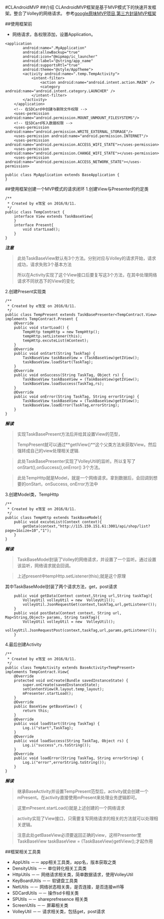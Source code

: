 #CLAndroidMVP
##介绍
CLAndroidMVP框架是基于MVP模式下的快速开发框架。整合了Volley的网络请求。
参考[google原味MVP项目](http://www.jianshu.com/p/dc9733bc3a54),[第三方封装MVP框架](http://www.jianshu.com/p/e0feb16105f9?hmsr=toutiao.io&utm_medium=toutiao.io&utm_source=toutiao.io)


##使用框架前
* 网络请求，各权限添加，设置Application。

```
<application
        android:name=".MyApplication"
        android:allowBackup="true"
        android:icon="@mipmap/ic_launcher"
        android:label="@string/app_name"
        android:supportsRtl="true"
        android:theme="@style/AppTheme">
        <activity android:name=".temp.TempActivity">
            <intent-filter>
                <action android:name="android.intent.action.MAIN" />
                <category android:name="android.intent.category.LAUNCHER" />
            </intent-filter>
        </activity>
    </application>
    <!-- 在SDCard中创建与删除文件权限 -->
    <uses-permission android:name="android.permission.MOUNT_UNMOUNT_FILESYSTEMS"/>
    <!-- 往SDCard写入数据权限 -->
    <uses-permission android:name="android.permission.WRITE_EXTERNAL_STORAGE"/>
    <uses-permission android:name="android.permission.INTERNET"/>
    <uses-permission android:name="android.permission.ACCESS_WIFI_STATE"></uses-permission>
    <uses-permission android:name="android.permission.CHANGE_WIFI_STATE"></uses-permission>
    <uses-permission android:name="android.permission.ACCESS_NETWORK_STATE"></uses-permission>
```


```
public class MyApplication extends BaseApplication {
}

```


##使用框架创建一个MVP模式的请求闭环
1.创建View与Presenter的约定类

```
/**
 * Created by e驾宝 on 2016/8/11.
 */
public class TempContract {
    interface View extends TaskBaseView{
    }
    interface Present{
        void startLoad();
    }
}

```

***注意***
> 此处TaskBaseView默认有3个方法。分别对应与Volley的请求开始，请求成功，请求失败3个基本方法
> 
> 所以在Activity实现了这个View接口后要复写这3个方法，在其中处理网络请求不同状态下的View的变化

2.创建Present实现类

```
/**
 * Created by e驾宝 on 2016/8/11.
 */
public class TempPresent extends TaskBasePresenter<TempContract.View> implements TempContract.Present {
    @Override
    public void startLoad() {
        TempHttp tempHttp = new TempHttp();
        tempHttp.setListener(this);
        tempHttp.excuteList(mContext);
    }
    @Override
    public void onStart(String TaskTag) {
        TaskBaseView taskBaseView = (TaskBaseView)getIView();
        taskBaseView.loadStart(TaskTag);
    }
    @Override
    public void onSuccess(String TaskTag, Object rs) {
        TaskBaseView taskBaseView = (TaskBaseView)getIView();
        taskBaseView.loadSuccess(TaskTag,rs);
    }
    @Override
    public void onError(String TaskTag, String errorString) {
        TaskBaseView taskBaseView = (TaskBaseView)getIView();
        taskBaseView.loadError(TaskTag,errorString);
    }
}
```

***解读***
> 实现TaskBasePresent方法后并给其设置View的范型，
> 
> TempPresent就可以通过**getIView()**这个父类方法来获取View。然后强转成自己的view处理相关逻辑.

> 此处TaskBasePresenter实现了VolleyUtil的监听。所以复写了onStart(),onSuccess(),onError() 3个方法。

> 此处TempHttp就是Model，就是一个网络请求。拿到数据后，会回调到想要的onStart，onSuccess, onError方法中

3.创建Model类，TempHttp

```
/**
 * Created by e驾宝 on 2016/8/11.
 */
public class TempHttp extends TaskBaseModel{
    public void excuteList(Context context){
        getData(context,"http://115.159.151.61:3001/api/shop/list?page=1&size=10","1");
    }
}
```

***解读***
> TaskBaseModel封装了Volley的网络请求，并设置了一个监听。通过设置该监听，网络请求就会回调。

> 上述present中tempHttp.setListener(this);就是这个原理

其中TaskBaseModel封装了两个请求方法，get，post请求

```
    public void getData(Context context,String url,String taskTag){
        VolleyUtil volleyUtil = new  VolleyUtil();
        volleyUtil.JsonRequestGet(context,taskTag,url,getListener());
    }
    public void postData(Context context, String url, Map<String,Object> params, String taskTag){
        VolleyUtil volleyUtil = new  VolleyUtil();
        volleyUtil.JsonRequestPost(context,taskTag,url,params,getListener());
    }

```

4.最后创建Activity

```
/**
 * Created by e驾宝 on 2016/8/11.
 */
public class TempActivity extends BaseActivity<TempPresent>  implements TempContract.View{
    @Override
    protected void onCreate(Bundle savedInstanceState) {
        super.onCreate(savedInstanceState);
        setContentView(R.layout.temp_layout);
        mPresenter.startLoad();
    }
    @Override
    public BaseView getBaseView() {
        return this;
    }
    @Override
    public void loadStart(String TaskTag) {
        Log.i("start",TaskTag);
    }
    @Override
    public void loadSuccess(String TaskTag, Object rs) {
        Log.i("success",rs.toString());
    }
    @Override
    public void loadError(String TaskTag, String errorString) {
        Log.i("error",errorString.toString());
    }
}
```

***解读***
> 继承BaseActivity并设置TempPresent范型后，activity就会创建一个mPresent。在activity直接使用mPresent来处理业务逻辑即可。

> 这里mPresent.startLoad()就是上述创建的一个网络请求

> activity实现了View接口，只需要复写网络请求的相关的方法就可以处理相关逻辑。

> 注意此处getBaseView必须要返回正确的view，这样Presenter里 TaskBaseView taskBaseView = (TaskBaseView)getIView();才起作用

##框架相关工具类

* AppUtils  －－ app相关工具类，app名，版本获取之类
* DensityUtils  －－ 单位转化相关工具类
* HttpUtils －－  网络请求相关类，简单数据请求，使用VolleyUtil
* KeyBoardUtils  －－ 软键盘工具类
* NetUtils  －－ 网络状态相关类，是否连接，是否连接wifi等
* SDCardUtils  －－ 操作sd卡相关类
* SPUtils  －－ shareprefresence 相关类
* ScreenUtils －－  屏幕相关类
* VolleyUtil －－ 请求相关类，包括get，post请求

